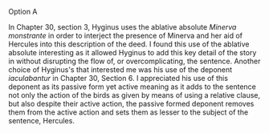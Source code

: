 Option A

In Chapter 30, section 3, Hyginus uses the ablative absolute *Minerva monstrante* in order to interject the presence of Minerva and her aid of Hercules into this description of the deed. 
I found this use of the ablative absolute interesting as it allowed Hyginus to add this key detail of the story in without disrupting the flow of, or overcomplicating, the sentence. 
Another choice of Hyginus's that interested me was his use of the deponent *iaculabantur* in Chapter 30, Section 6. I appreciated his use of this deponent as its passive form yet active meaning as it adds to the sentence not only the action of the birds as given by means of using a relative clause, but also despite their active action, the passive formed deponent removes them from the active action and sets them as lesser to the subject of the sentence, Hercules. 

